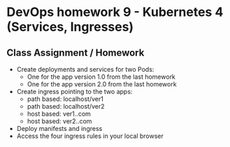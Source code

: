
# DevOps homework 9 - Kubernetes 4 (Services, Ingresses)
## Class Assignment / Homework

- Create deployments and services for two Pods:
  - One for the app version 1.0 from the last homework
  - One for the app version 2.0 from the last homework
- Create ingress pointing to the two apps:
  - path based: localhost/ver1
  - path based: localhost/ver2
  - host based: ver1.<index>.com
  - host based: ver2.<index>.com
- Deploy manifests and ingress
- Access the four ingress rules in your local browser




